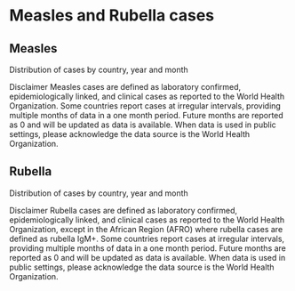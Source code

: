 # Measles and Rubella cases

## Measles

Distribution of cases by country, year and month

Disclaimer
Measles cases are defined as laboratory confirmed, epidemiologically linked, and clinical cases as reported to the World Health Organization. 
Some countries report cases at irregular intervals, providing multiple months of data in a one month period. Future months are reported as 0 and will be updated as data is available. When data is used in public settings, please acknowledge the data source is the World Health Organization.


## Rubella

Distribution of cases by country, year and month

Disclaimer
Rubella cases are defined as laboratory confirmed, epidemiologically linked, and clinical cases as reported to the World Health Organization, except in the African Region (AFRO) where rubella cases are defined as rubella IgM+. Some countries report cases at irregular intervals, providing multiple months of data in a one month period. Future months are reported as 0 and will be updated as data is available. When data is used in public settings, please acknowledge the data source is the World Health Organization.

